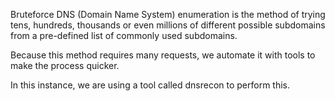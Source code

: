 Bruteforce DNS (Domain Name System) enumeration is the method of trying tens, hundreds, thousands or even millions of different possible subdomains from a pre-defined list of commonly used subdomains. 

Because this method requires many requests, we automate it with tools to make the process quicker. 

In this instance, we are using a tool called dnsrecon to perform this.

